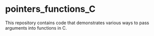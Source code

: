 # pointers_functions_C
This repository contains code that demonstrates various ways to pass arguments into functions in C.
